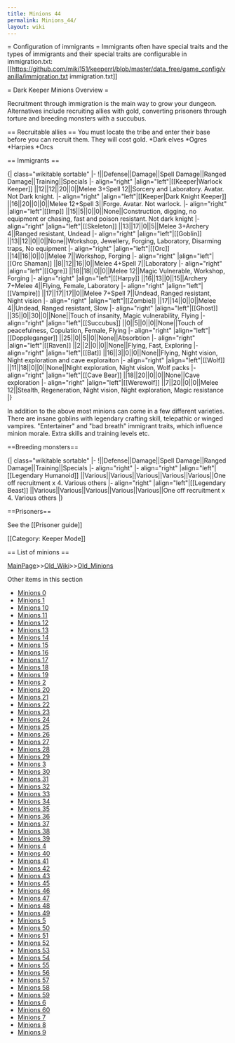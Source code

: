 ```yaml
---
title: Minions 44
permalink: Minions_44/
layout: wiki
---
```

= Configuration of immigrants =
Immigrants often have special traits and the types of immigrants and their special traits are configurable in immigration.txt:
 [[https://github.com/miki151/keeperrl/blob/master/data_free/game_config/vanilla/immigration.txt immigration.txt]]

= Dark Keeper Minions Overview =

Recruitment through immigration is the main way to grow your dungeon. Alternatives include recruiting allies with gold, converting prisoners through torture and breeding monsters with a succubus.

== Recruitable allies ==
You must locate the tribe and enter their base before you can recruit them. They will cost gold.
*Dark elves
*Ogres
*Harpies
*Orcs

== Immigrants ==

{| class=&quot;wikitable sortable&quot;
|-
!||Defense||Damage||Spell Damage||Ranged Damage||Training||Specials
|- align=&quot;right&quot;
|align=&quot;left&quot;|[[Keeper|Warlock Keeper]]
||12||12||20||0||Melee 3+Spell 12||Sorcery and Laboratory. Avatar. Not Dark knight.
|- align=&quot;right&quot;
|align=&quot;left&quot;|[[Keeper|Dark Knight Keeper]]
||16||20||0||0||Melee 12+Spell 3||Forge. Avatar. Not warlock.
|- align=&quot;right&quot;
|align=&quot;left&quot;|[[Imp]]
||15||5||0||0||None||Construction, digging, no equipment or chasing, fast and poison resistant. Not dark knight
|- align=&quot;right&quot;
|align=&quot;left&quot;|[[Skeleton]]
||13||17||0||5||Melee 3+Archery 4||Ranged resistant, Undead
|- align=&quot;right&quot;
|align=&quot;left&quot;|[[Goblin]]
||13||12||0||0||None||Workshop, Jewellery, Forging, Laboratory, Disarming traps, No equipment
|- align=&quot;right&quot;
|align=&quot;left&quot;|[[Orc]]
||14||16||0||0||Melee 7||Workshop, Forging
|- align=&quot;right&quot;
|align=&quot;left&quot;|[[Orc Shaman]]
||8||12||16||0||Melee 4+Spell 7||Laboratory
|- align=&quot;right&quot;
|align=&quot;left&quot;|[[Ogre]]
||18||18||0||0||Melee 12||Magic Vulnerable, Workshop, Forging
|- align=&quot;right&quot;
|align=&quot;left&quot;|[[Harpy]]
||16||13||0||15||Archery 7+Melee 4||Flying, Female, Laboratory
|- align=&quot;right&quot;
|align=&quot;left&quot;|[[Vampire]]
||17||17||17||0||Melee 7+Spell 7||Undead, Ranged resistant, Night vision
|- align=&quot;right&quot;
|align=&quot;left&quot;|[[Zombie]]
||17||14||0||0||Melee 4||Undead, Ranged resistant, Slow
|- align=&quot;right&quot;
|align=&quot;left&quot;|[[Ghost]]
||35||0||30||0||None||Touch of insanity, Magic vulnerability, Flying
|- align=&quot;right&quot;
|align=&quot;left&quot;|[[Succubus]]
||0||5||0||0||None||Touch of peacefulness, Copulation, Female, Flying
|- align=&quot;right&quot;
|align=&quot;left&quot;|[[Doppleganger]]
||25||0||5||0||None||Absorbtion
|- align=&quot;right&quot;
|align=&quot;left&quot;|[[Raven]]
||2||2||0||0||None||Flying, Fast, Exploring
|- align=&quot;right&quot;
|align=&quot;left&quot;|[[Bat]]
||16||3||0||0||None||Flying, Night vision, Night exploration and cave exploraiton
|- align=&quot;right&quot;
|align=&quot;left&quot;|[[Wolf]]
||11||18||0||0||None||Night exploration, Night vision, Wolf packs
|- align=&quot;right&quot;
|align=&quot;left&quot;|[[Cave Bear]]
||18||20||0||0||None||Cave exploration
|- align=&quot;right&quot;
|align=&quot;left&quot;|[[Werewolf]]
||7||20||0||0||Melee 12||Stealth, Regeneration, Night vision, Night exploration, Magic resistance
|}

In addition to the above most minions can come in a few different varieties. There are insane goblins with legendary crafting skill, telepathic or winged vampires. &quot;Entertainer&quot; and &quot;bad breath&quot; immigrant traits, which influence minion morale. Extra skills and training levels etc.

==Breeding monsters==

{| class=&quot;wikitable sortable&quot;
|-
!||Defense||Damage||Spell Damage||Ranged Damage||Training||Specials
|- align=&quot;right&quot;
|- align=&quot;right&quot;
|align=&quot;left&quot;|[[Legendary Humanoid]]
||Various||Various||Various||Various||Various||One off recruitment x 4. Various others
|- align=&quot;right&quot;
|align=&quot;left&quot;|[[Legendary Beast]]
||Various||Various||Various||Various||Various||One off recruitment x 4. Various others
|}

==Prisoners==

See the [[Prisoner guide]]

[[Category: Keeper Mode]]

== List of minions ==

[MainPage](/keeperrl_wiki/ "wikilink")>>[Old_Wiki](/keeperrl_wiki/Old_Wiki "wikilink")>>[Old_Minions](/keeperrl_wiki/Old_Minions "wikilink")

Other items in this section
-    [Minions 0](/keeperrl_wiki/Minions_0 "wikilink")
-    [Minions 1](/keeperrl_wiki/Minions_1 "wikilink")
-    [Minions 10](/keeperrl_wiki/Minions_10 "wikilink")
-    [Minions 11](/keeperrl_wiki/Minions_11 "wikilink")
-    [Minions 12](/keeperrl_wiki/Minions_12 "wikilink")
-    [Minions 13](/keeperrl_wiki/Minions_13 "wikilink")
-    [Minions 14](/keeperrl_wiki/Minions_14 "wikilink")
-    [Minions 15](/keeperrl_wiki/Minions_15 "wikilink")
-    [Minions 16](/keeperrl_wiki/Minions_16 "wikilink")
-    [Minions 17](/keeperrl_wiki/Minions_17 "wikilink")
-    [Minions 18](/keeperrl_wiki/Minions_18 "wikilink")
-    [Minions 19](/keeperrl_wiki/Minions_19 "wikilink")
-    [Minions 2](/keeperrl_wiki/Minions_2 "wikilink")
-    [Minions 20](/keeperrl_wiki/Minions_20 "wikilink")
-    [Minions 21](/keeperrl_wiki/Minions_21 "wikilink")
-    [Minions 22](/keeperrl_wiki/Minions_22 "wikilink")
-    [Minions 23](/keeperrl_wiki/Minions_23 "wikilink")
-    [Minions 24](/keeperrl_wiki/Minions_24 "wikilink")
-    [Minions 25](/keeperrl_wiki/Minions_25 "wikilink")
-    [Minions 26](/keeperrl_wiki/Minions_26 "wikilink")
-    [Minions 27](/keeperrl_wiki/Minions_27 "wikilink")
-    [Minions 28](/keeperrl_wiki/Minions_28 "wikilink")
-    [Minions 29](/keeperrl_wiki/Minions_29 "wikilink")
-    [Minions 3](/keeperrl_wiki/Minions_3 "wikilink")
-    [Minions 30](/keeperrl_wiki/Minions_30 "wikilink")
-    [Minions 31](/keeperrl_wiki/Minions_31 "wikilink")
-    [Minions 32](/keeperrl_wiki/Minions_32 "wikilink")
-    [Minions 33](/keeperrl_wiki/Minions_33 "wikilink")
-    [Minions 34](/keeperrl_wiki/Minions_34 "wikilink")
-    [Minions 35](/keeperrl_wiki/Minions_35 "wikilink")
-    [Minions 36](/keeperrl_wiki/Minions_36 "wikilink")
-    [Minions 37](/keeperrl_wiki/Minions_37 "wikilink")
-    [Minions 38](/keeperrl_wiki/Minions_38 "wikilink")
-    [Minions 39](/keeperrl_wiki/Minions_39 "wikilink")
-    [Minions 4](/keeperrl_wiki/Minions_4 "wikilink")
-    [Minions 40](/keeperrl_wiki/Minions_40 "wikilink")
-    [Minions 41](/keeperrl_wiki/Minions_41 "wikilink")
-    [Minions 42](/keeperrl_wiki/Minions_42 "wikilink")
-    [Minions 43](/keeperrl_wiki/Minions_43 "wikilink")
-    [Minions 45](/keeperrl_wiki/Minions_45 "wikilink")
-    [Minions 46](/keeperrl_wiki/Minions_46 "wikilink")
-    [Minions 47](/keeperrl_wiki/Minions_47 "wikilink")
-    [Minions 48](/keeperrl_wiki/Minions_48 "wikilink")
-    [Minions 49](/keeperrl_wiki/Minions_49 "wikilink")
-    [Minions 5](/keeperrl_wiki/Minions_5 "wikilink")
-    [Minions 50](/keeperrl_wiki/Minions_50 "wikilink")
-    [Minions 51](/keeperrl_wiki/Minions_51 "wikilink")
-    [Minions 52](/keeperrl_wiki/Minions_52 "wikilink")
-    [Minions 53](/keeperrl_wiki/Minions_53 "wikilink")
-    [Minions 54](/keeperrl_wiki/Minions_54 "wikilink")
-    [Minions 55](/keeperrl_wiki/Minions_55 "wikilink")
-    [Minions 56](/keeperrl_wiki/Minions_56 "wikilink")
-    [Minions 57](/keeperrl_wiki/Minions_57 "wikilink")
-    [Minions 58](/keeperrl_wiki/Minions_58 "wikilink")
-    [Minions 59](/keeperrl_wiki/Minions_59 "wikilink")
-    [Minions 6](/keeperrl_wiki/Minions_6 "wikilink")
-    [Minions 60](/keeperrl_wiki/Minions_60 "wikilink")
-    [Minions 7](/keeperrl_wiki/Minions_7 "wikilink")
-    [Minions 8](/keeperrl_wiki/Minions_8 "wikilink")
-    [Minions 9](/keeperrl_wiki/Minions_9 "wikilink")
